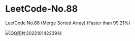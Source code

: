 # LeetCode-No.88
LeetCode No.88 (Merge Sorted Array) (Faster than 99.21%)

![QQ图片20221014223914](https://user-images.githubusercontent.com/92568690/195876779-165c3f8b-44b8-4cb2-a946-7f35bdd9744c.jpg)

